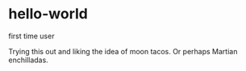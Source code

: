 # hello-world
first time user

Trying this out and liking the idea of moon tacos. Or perhaps Martian enchilladas.
